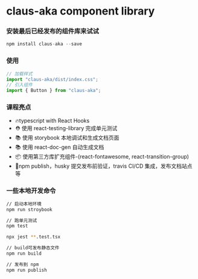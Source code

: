 # claus-aka component library

### 安装最后已经发布的组件库来试试

```javascript
npm install claus-aka --save
```

### 使用

```javascript
// 加载样式
import "claus-aka/dist/index.css";
// 引入组件
import { Button } from "claus-aka";
```

### 课程亮点

- 🔥typescript with React Hooks
- ⛑️ 使用 react-testing-library 完成单元测试
- 📚 使用 storybook 本地调试和生成文档页面
- 📚 使用 react-doc-gen 自动生成文档
- 📦 使用第三方库扩充组件-(react-fontawesome, react-transition-group)
- 🎉npm publish，husky 提交发布前验证，travis CI/CD 集成，发布文档站点等

### 一些本地开发命令

```bash
// 启动本地环境
npm run stroybook

// 跑单元测试
npm test

npx jest **.test.tsx

// build可发布静态文件
npm run build

// 发布到 npm
npm run publish
```
